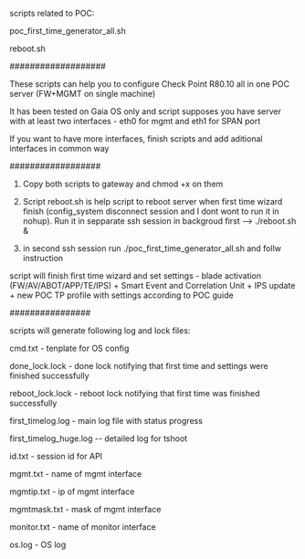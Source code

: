 

scripts related to POC:

poc_first_time_generator_all.sh

reboot.sh


###################

These scripts can help you to configure Check Point R80.10 all in one POC server (FW+MGMT on single machine)

It has been tested on Gaia OS only and script supposes you have server with at least two interfaces - eth0 for mgmt and eth1 for SPAN port

If you want to have more interfaces, finish scripts and add aditional interfaces in common way


##################

1. Copy both scripts to gateway and chmod +x on them

2. Script reboot.sh is help script to reboot server when first time wizard finish (config_system disconnect session and I dont wont to run it in nohup). Run it in sepparate ssh session in backgroud first --> ./reboot.sh &

3. in second ssh session run ./poc_first_time_generator_all.sh and follw instruction

script will finish first time wizard and set settings - blade activation (FW/AV/ABOT/APP/TE/IPS) + Smart Event and Correlation Unit + IPS update + new POC TP profile with settings according to POC guide


################


scripts will generate following log and lock files:

cmd.txt - tenplate for OS config

done_lock.lock - done lock notifying that first time and settings were finished successfully

reboot_lock.lock - reboot lock notifying that first time was finished successfully

first_timelog.log - main log file with status progress

first_timelog_huge.log  -- detailed log for tshoot

id.txt - session id for API

mgmt.txt - name of mgmt interface

mgmtip.txt - ip of mgmt interface

mgmtmask.txt - mask of mgmt interface

monitor.txt - name of monitor interface

os.log - OS log
